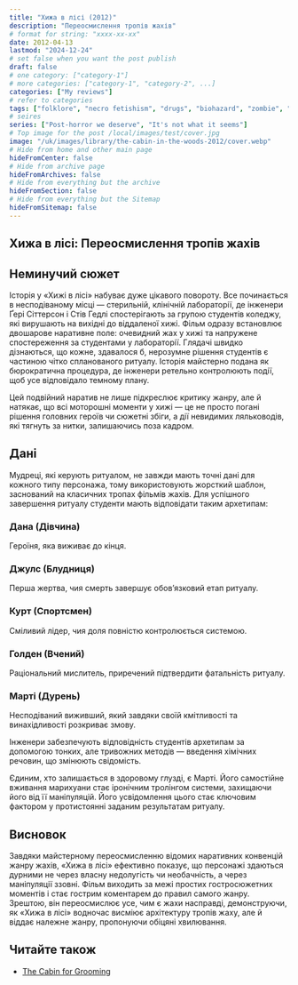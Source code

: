 ```yaml
---
title: "Хижа в лісі (2012)"
description: "Переосмислення тропів жахів"
# format for string: "xxxx-xx-xx"
date: 2012-04-13
lastmod: "2024-12-24"
# set false when you want the post publish
draft: false
# one category: ["category-1"]
# more categories: ["category-1", "category-2", ...]
categories: ["My reviews"]
# refer to categories
tags: ["folklore", "necro fetishism", "drugs", "biohazard", "zombie", "drew goddard", "mutant enemy productions"]
# seires
series: ["Post-horror we deserve", "It's not what it seems"]
# Top image for the post /local/images/test/cover.jpg
image: "/uk/images/library/the-cabin-in-the-woods-2012/cover.webp"
# Hide from home and other main page
hideFromCenter: false
# Hide from archive page
hideFromArchives: false
# Hide from everything but the archive
hideFromSection: false
# Hide from everything but the Sitemap
hideFromSitemap: false
---
```

## Хижа в лісі: Переосмислення тропів жахів

## Неминучий сюжет

Історія у «Хижі в лісі» набуває дуже цікавого повороту. Все починається в несподіваному місці — стерильній, клінічній лабораторії, де інженери Ґері Сіттерсон і Стів Гедлі спостерігають за групою студентів коледжу, які вирушають на вихідні до віддаленої хижі. Фільм одразу встановлює двошарове наративне поле: очевидний жах у хижі та напружене спостереження за студентами у лабораторії. Глядачі швидко дізнаються, що кожне, здавалося б, нерозумне рішення студентів є частиною чітко спланованого ритуалу. Історія майстерно подана як бюрократична процедура, де інженери ретельно контролюють події, щоб усе відповідало темному плану.

Цей подвійний наратив не лише підкреслює критику жанру, але й натякає, що всі моторошні моменти у хижі — це не просто погані рішення головних героїв чи сюжетні збіги, а дії невидимих ляльководів, які тягнуть за нитки, залишаючись поза кадром.

## Дані

Мудреці, які керують ритуалом, не завжди мають точні дані для кожного типу персонажа, тому використовують жорсткий шаблон, заснований на класичних тропах фільмів жахів. Для успішного завершення ритуалу студенти мають відповідати таким архетипам:

### Дана (Дівчина)

Героїня, яка виживає до кінця.

### Джулс (Блудниця)

Перша жертва, чия смерть завершує обов’язковий етап ритуалу.

### Курт (Спортсмен)

Сміливий лідер, чия доля повністю контролюється системою.

### Голден (Вчений)

Раціональний мислитель, приречений підтвердити фатальність ритуалу.

### Марті (Дурень)

Несподіваний виживший, який завдяки своїй кмітливості та винахідливості розкриває змову.

Інженери забезпечують відповідність студентів архетипам за допомогою тонких, але тривожних методів — введення хімічних речовин, що змінюють свідомість.

Єдиним, хто залишається в здоровому глузді, є Марті. Його самостійне вживання марихуани стає іронічним тролінгом системи, захищаючи його від її маніпуляцій. Його усвідомлення цього стає ключовим фактором у протистоянні заданим результатам ритуалу.

## Висновок

Завдяки майстерному переосмисленню відомих наративних конвенцій жанру жахів, «Хижа в лісі» ефективно показує, що персонажі здаються дурними не через власну недолугість чи необачність, а через маніпуляції ззовні. Фільм виходить за межі простих гостросюжетних моментів і стає гострим коментарем до правил самого жанру. Зрештою, він переосмислює усе, чим є жахи насправді, демонструючи, як «Хижа в лісі» водночас висміює архітектуру тропів жаху, але й віддає належне жанру, пропонуючи обіцяні хвилювання.

## Читайте також
<div class="content-block" style="border: none;">
	<div class="content-list-col">
		<ul>
			<li><a href="/uk/articles/the-cabin-for-grooming/" target="_blank">
				The Cabin for Grooming
			</a></li>
		</ul>
	</div>
</div>